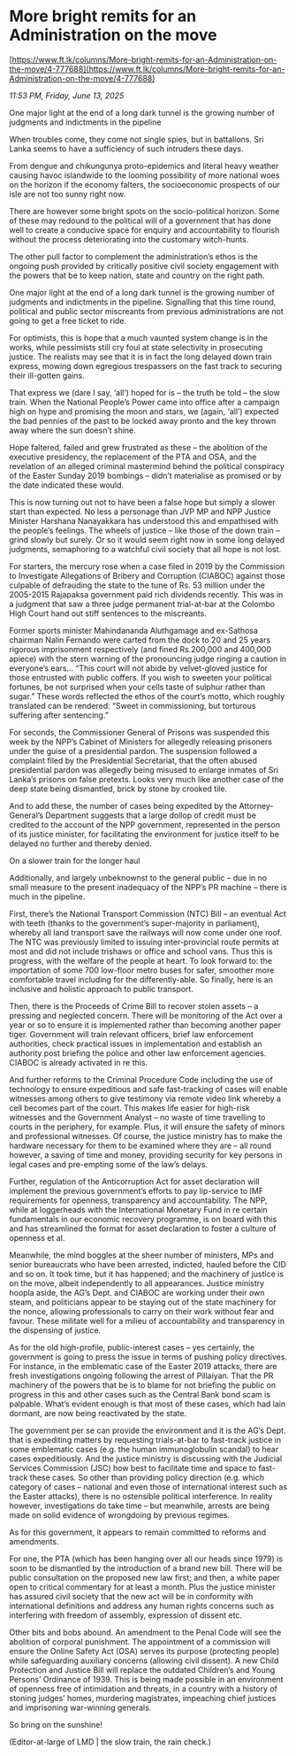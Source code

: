 # More bright remits for an  Administration on the move

[https://www.ft.lk/columns/More-bright-remits-for-an-Administration-on-the-move/4-777688](https://www.ft.lk/columns/More-bright-remits-for-an-Administration-on-the-move/4-777688)

*11:53 PM, Friday, June 13, 2025*

One major light at the end of a long dark tunnel is the growing number of judgments and indictments in the pipeline

When troubles come, they come not single spies, but in battalions. Sri Lanka seems to have a sufficiency of such intruders these days.

From dengue and chikungunya proto-epidemics and literal heavy weather causing havoc islandwide to the looming possibility of more national woes on the horizon if the economy falters, the socioeconomic prospects of our isle are not too sunny right now.

There are however some bright spots on the socio-political horizon. Some of these may redound to the political will of a government that has done well to create a conducive space for enquiry and accountability to flourish without the process deteriorating into the customary witch-hunts.

The other pull factor to complement the administration’s ethos is the ongoing push provided by critically positive civil society engagement with the powers that be to keep nation, state and country on the right path.

One major light at the end of a long dark tunnel is the growing number of judgments and indictments in the pipeline. Signalling that this time round, political and public sector miscreants from previous administrations are not going to get a free ticket to ride.

For optimists, this is hope that a much vaunted system change is in the works, while pessimists still cry foul at state selectivity in prosecuting justice. The realists may see that it is in fact the long delayed down train express, mowing down egregious trespassers on the fast track to securing their ill-gotten gains.

That express we (dare I say, ‘all’) hoped for is – the truth be told – the slow train. When the National People’s Power came into office after a campaign high on hype and promising the moon and stars, we (again, ‘all’) expected the bad pennies of the past to be locked away pronto and the key thrown away where the sun doesn’t shine.

Hope faltered, failed and grew frustrated as these – the abolition of the executive presidency, the replacement of the PTA and OSA, and the revelation of an alleged criminal mastermind behind the political conspiracy of the Easter Sunday 2019 bombings – didn’t materialise as promised or by the date indicated these would.

This is now turning out not to have been a false hope but simply a slower start than expected. No less a personage than JVP MP and NPP Justice Minister Harshana Nanayakkara has understood this and empathised with the people’s feelings. The wheels of justice – like those of the down train – grind slowly but surely. Or so it would seem right now in some long delayed judgments, semaphoring to a watchful civil society that all hope is not lost.

For starters, the mercury rose when a case filed in 2019 by the Commission to Investigate Allegations of Bribery and Corruption (CIABOC) against those culpable of defrauding the state to the tune of Rs. 53 million under the 2005-2015 Rajapaksa government paid rich dividends recently. This was in a judgment that saw a three judge permanent trial-at-bar at the Colombo High Court hand out stiff sentences to the miscreants.

Former sports minister Mahindananda Aluthgamage and ex-Sathosa chairman Nalin Fernando were carted from the dock to 20 and 25 years rigorous imprisonment respectively (and fined Rs.200,000 and 400,000 apiece) with the stern warning of the pronouncing judge ringing a caution in everyone’s ears... “This court will not abide by velvet-gloved justice for those entrusted with public coffers. If you wish to sweeten your political fortunes, be not surprised when your cells taste of sulphur rather than sugar.” These words reflected the ethos of the court’s motto, which roughly translated can be rendered: “Sweet in commissioning, but torturous suffering after sentencing.”

For seconds, the Commissioner General of Prisons was suspended this week by the NPP’s Cabinet of Ministers for allegedly releasing prisoners under the guise of a presidential pardon. The suspension followed a complaint filed by the Presidential Secretariat, that the often abused presidential pardon was allegedly being misused to enlarge inmates of Sri Lanka’s prisons on false pretexts. Looks very much like another case of the deep state being dismantled, brick by stone by crooked tile.

And to add these, the number of cases being expedited by the Attorney-General’s Department suggests that a large dollop of credit must be credited to the account of the NPP government, represented in the person of its justice minister, for facilitating the environment for justice itself to be delayed no further and thereby denied.

On a slower train for the longer haul

Additionally, and largely unbeknownst to the general public – due in no small measure to the present inadequacy of the NPP’s PR machine – there is much in the pipeline.

First, there’s the National Transport Commission (NTC) Bill – an eventual Act with teeth (thanks to the government’s super-majority in parliament), whereby all land transport save the railways will now come under one roof. The NTC was previously limited to issuing inter-provincial route permits at most and did not include trishaws or office and school vans. Thus this is progress, with the welfare of the people at heart. To look forward to: the importation of some 700 low-floor metro buses for safer, smoother more comfortable travel including for the differently-able. So finally, here is an inclusive and holistic approach to public transport.

Then, there is the Proceeds of Crime Bill to recover stolen assets – a pressing and neglected concern. There will be monitoring of the Act over a year or so to ensure it is implemented rather than becoming another paper tiger. Government will train relevant officers, brief law enforcement authorities, check practical issues in implementation and establish an authority post briefing the police and other law enforcement agencies. CIABOC is already activated in re this.

And further reforms to the Criminal Procedure Code including the use of technology to ensure expeditious and safe fast-tracking of cases will enable witnesses among others to give testimony via remote video link whereby a cell becomes part of the court. This makes life easier for high-risk witnesses and the Government Analyst – no waste of time travelling to courts in the periphery, for example. Plus, it will ensure the safety of minors and professional witnesses. Of course, the justice ministry has to make the hardware necessary for them to be examined where they are – all round however, a saving of time and money, providing security for key persons in legal cases and pre-empting some of the law’s delays.

Further, regulation of the Anticorruption Act for asset declaration will implement the previous government’s efforts to pay lip-service to IMF requirements for openness, transparency and accountability. The NPP, while at loggerheads with the International Monetary Fund in re certain fundamentals in our economic recovery programme, is on board with this and has streamlined the format for asset declaration to foster a culture of openness et al.

Meanwhile, the mind boggles at the sheer number of ministers, MPs and senior bureaucrats who have been arrested, indicted, hauled before the CID and so on. It took time, but it has happened; and the machinery of justice is on the move, albeit independently to all appearances. Justice ministry hoopla aside, the AG’s Dept. and CIABOC are working under their own steam, and politicians appear to be staying out of the state machinery for the nonce, allowing professionals to carry on their work without fear and favour. These militate well for a milieu of accountability and transparency in the dispensing of justice.

As for the old high-profile, public-interest cases – yes certainly, the government is going to press the issue in terms of pushing policy directives. For instance, in the emblematic case of the Easter 2019 attacks, there are fresh investigations ongoing following the arrest of Pillaiyan. That the PR machinery of the powers that be is to blame for not briefing the public on progress in this and other cases such as the Central Bank bond scam is palpable. What’s evident enough is that most of these cases, which had lain dormant, are now being reactivated by the state.

The government per se can provide the environment and it is the AG’s Dept. that is expediting matters by requesting trials-at-bar to fast-track justice in some emblematic cases (e.g. the human immunoglobulin scandal) to hear cases expeditiously. And the justice ministry is discussing with the Judicial Services Commission (JSC) how best to facilitate time and space to fast-track these cases. So other than providing policy direction (e.g. which category of cases – national and even those of international interest such as the Easter attacks), there is no ostensible political interference. In reality however, investigations do take time – but meanwhile, arrests are being made on solid evidence of wrongdoing by previous regimes.

As for this government, it appears to remain committed to reforms and amendments.

For one, the PTA (which has been hanging over all our heads since 1979) is soon to be dismantled by the introduction of a brand new bill. There will be public consultation on the proposed new law first; and then, a white paper open to critical commentary for at least a month. Plus the justice minister has assured civil society that the new act will be in conformity with international definitions and address any human rights concerns such as interfering with freedom of assembly, expression of dissent etc.

Other bits and bobs abound. An amendment to the Penal Code will see the abolition of corporal punishment. The appointment of a commission will ensure the Online Safety Act (OSA) serves its purpose (protecting people) while safeguarding auxiliary concerns (allowing civil dissent). A new Child Protection and Justice Bill will replace the outdated Children’s and Young Persons’ Ordinance of 1939. This is being made possible in an environment of openness free of intimidation and threats, in a country with a history of stoning judges’ homes, murdering magistrates, impeaching chief justices and imprisoning war-winning generals.

So bring on the sunshine!

(Editor-at-large of LMD | the slow train, the rain check.)

